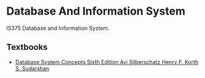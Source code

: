 # Database And Information System
IS375 Database and Information System.

## Textbooks
* [Database System Concepts Sixth Edition Avi Silberschatz Henry F. Korth S. Sudarshan](http://codex.cs.yale.edu/avi/db-book/)
